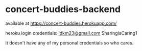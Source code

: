 # concert-buddies-backend

available at https://concert-buddies.herokuapp.com/

heroku login credentials:
idkm23@gmail.com
SharingIsCaring1

It doesn't have any of my personal credentials so who cares.
